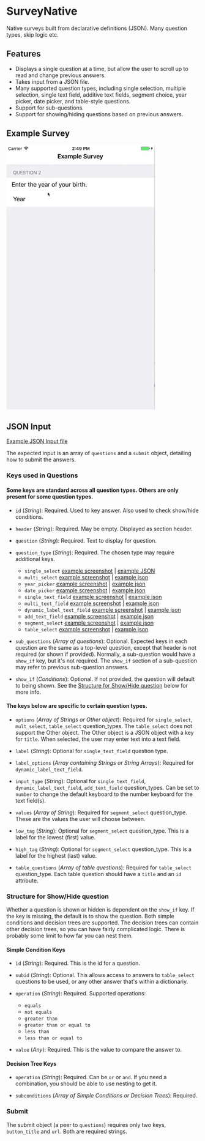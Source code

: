 # SurveyNative
Native surveys built from declarative definitions (JSON). Many question types, skip logic etc.

## Features

  - Displays a single question at a time, but allow the user to scroll up to read and change previous answers.
  - Takes input from a JSON file.
  - Many supported question types, including single selection, multiple selection, single text field, additive text fields, segment choice, year picker, date picker, and table-style questions.
  - Support for sub-questions.
  - Support for showing/hiding questions based on previous answers.

## Example Survey

![Video showing example app](/README/survey_video_720.gif "Survey Video")

## JSON Input

[Example JSON Input file](Example/SurveyNative/ExampleQuestions.json)

The expected input is an array of `questions` and a `submit` object, detailing how to submit the answers.

### Keys used in Questions

#### Some keys are standard across all question types.  Others are only present for some question types.

  - `id` (_String_): Required.  Used to key answer.  Also used to check show/hide conditions.

  - `header` (_String_): Required.  May be empty.  Displayed as section header.

  - `question` (_String_): Required. Text to display for question.

  - `question_type` (_String_): Required. The chosen type may require additional keys.
    - `single_select` [example screenshot](#) | [example JSON](#)
    - `multi_select` [example screenshot](#) | [example json](#)
    - `year_picker` [example screenshot](#) | [example json](#)
    - `date_picker` [example screenshot](#) | [example json](#)
    - `single_text_field` [example screenshot](#) | [example json](#)
    - `multi_text_field` [example screenshot](#) | [example json](#)
    - `dynamic_label_text_field` [example screenshot](#) | [example json](#)
    - `add_text_field` [example screenshot](#) | [example json](#)
    - `segment_select` [example screenshot](#) | [example json](#)
    - `table_select` [example screenshot](#) | [example json](#)

  - `sub_questions` (_Array of questions_): Optional. Expected keys in each question are the same as a top-level question, except that header is not required (or shown if provided).  Normally, a sub-question would have a `show_if` key, but it's not required.  The `show_if` section of a sub-question may refer to previous sub-question answers.

  - `show_if` (_Conditions_): Optional.  If not provided, the question will default to being shown.  See the [Structure for Show/Hide question](#structure-for-showhide-question) below for more info.

#### The keys below are specific to certain question types.

  - `options` (_Array of Strings or Other object_): Required for `single_select`, `mult_select`, `table_select` question_types.  The `table_select` does not support the Other object.  The Other object is a JSON object with a key for `title`.  When selected, the user may enter text into a text field.

  - `label` (_String_): Optional for `single_text_field` question type.

  - `label_options` (_Array containing Strings or String Arrays_): Required for `dynamic_label_text_field`.

  - `input_type` (_String_): Optional for `single_text_field`, `dynamic_label_text_field`, `add_text_field` question_types.  Can be set to `number` to change the default keyboard to the number keyboard for the text field(s).

  - `values` (_Array of String_): Required for `segment_select` question_type.  These are the values the user will choose between.

  - `low_tag` (_String_): Optional for `segment_select` question_type.  This is a label for the lowest (first) value.

  - `high_tag` (_String_): Optional for `segment_select` question_type.  This is a label for the highest (last) value.

  - `table_questions` (_Array of table questions_): Required for `table_select` question_type.  Each table question should have a `title` and an `id` attribute.

### Structure for Show/Hide question

Whether a question is shown or hidden is dependent on the `show_if` key.  If the key is missing, the default is to show the question.  Both simple conditions and decision trees are supported.  The decision trees can contain other decision trees, so you can have fairly complicated logic.  There is probably some limit to how far you can nest them.

#### Simple Condition Keys

  - `id` (_String_): Required.  This is the id for a question.

  - `subid` (_String_): Optional.  This allows access to answers to `table_select` questions to be used, or any other answer that's within a dictionariy.

  - `operation` (_String_): Required.  Supported operations:
    - `equals`
    - `not equals`
    - `greater than`
    - `greater than or equal to`
    - `less than`
    - `less than or equal to`

  - `value` (_Any_): Required.  This is the value to compare the answer to.

#### Decision Tree Keys

  - `operation` (_String_): Required.  Can be `or` or `and`.  If you need a combination, you should be able to use nesting to get it.

  - `subconditions` (_Array of Simple Conditions or Decision Trees_): Required.

### Submit

The submit object (a peer to `questions`) requires only two keys, `button_title` and `url`.  Both are required strings.
